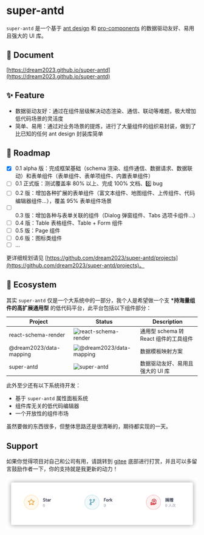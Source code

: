 # super-antd

`super-antd` 是一个基于 [ant design](https://ant.design/) 和 [pro-components](https://procomponents.ant.design/) 的数据驱动友好、易用且强大的 UI 库。

## 📖 Document

[https://dream2023.github.io/super-antd](https://dream2023.github.io/super-antd)

## ✨ Feature

- 数据驱动友好：通过在组件层级解决动态渲染、通信、联动等难题，极大增加低代码场景的灵活度
- 简单、易用：通过对业务场景的提炼，进行了大量组件的组织易封装，做到了比已知的任何 ant design 封装库简单

## 🎯 Roadmap

- [x] 0.1 alpha 版：完成框架基础（schema 渲染、组件通信、数据请求、数据联动）和表单组件（表单组件、表单项组件、内置表单组件）
- [ ] 0.1 正式版：测试覆盖率 80% 以上、完成 100% 文档、0️⃣ bug
- [ ] 0.2 版：增加各种扩展的表单组件（富文本组件、地图组件、上传组件、代码编辑器组件...），覆盖 95% 表单组件场景
- [ ] 0.3 版：增加各种与表单关联的组件（Dialog 弹窗组件、Tabs 选项卡组件...）
- [ ] 0.4 版：Table 表格组件、Table + Form 组件
- [ ] 0.5 版：Page 组件
- [ ] 0.6 版：图标类组件
- [ ] ...

更详细规划请见 [https://github.com/dream2023/super-antd/projects](https://github.com/dream2023/super-antd/projects)。

## 👬 Ecosystem

其实 `super-antd` 仅是一个大系统中的一部分，我个人是希望做一个支 **\*持海量组件的高扩展通用型** 的低代码平台，此平台包括以下组件部分：

| Project | Status | Description |
| --- | --- | --- |
| react-schema-render | ![react-schema-render](https://img.shields.io/npm/v/react-schema-render?style=flat-square) | 通用型 schema 转 React 组件的工具组件 |
| @dream2023/data-mapping | ![@dream2023/data-mapping](https://img.shields.io/npm/v/@dream2023/data-mapping?style=flat-square) | 数据模板映射方案 |
| super-antd | ![super-antd](https://img.shields.io/npm/v/super-antd?style=flat-square) | 数据驱动友好、易用且强大的 UI 库 |

此外至少还有以下系统待开发：

- 基于 `super-antd` 属性面板系统
- 组件库无关的低代码编辑器
- 一个开放性的组件市场

虽然要做的东西很多，但整体思路还是很清晰的，期待都实现的一天。

## Support

如果你觉得项目对自己和公司有用，请跳转到 [gitee](https://gitee.com/dream2023/super-antd#Support) 底部进行打赏，并且可以多留言鼓励作者一下，你的支持就是我更新的动力！

[![reward](./reward.png)](https://gitee.com/dream2023/super-antd#Support)
